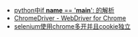 * [python中if __name__ == '__main__': 的解析](http://www.cnblogs.com/xuxm2007/archive/2010/08/04/1792463.html)
* [ChromeDriver - WebDriver for Chrome](https://sites.google.com/a/chromium.org/chromedriver/getting-started)
* [selenium使用chrome多开并且cookie独立](http://www.itdadao.com/articles/c15a220731p0.html)







